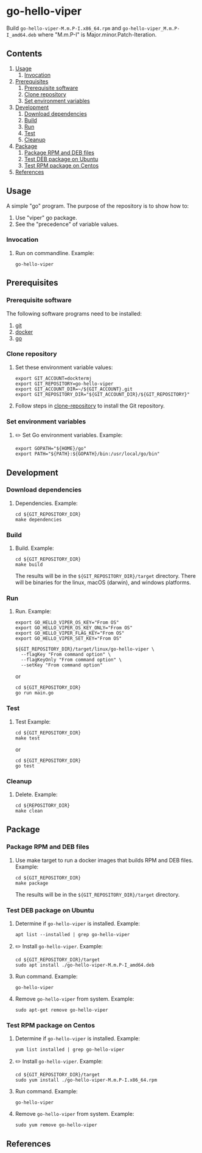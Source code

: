 # go-hello-viper

Build `go-hello-viper-M.m.P-I.x86_64.rpm`
and   `go-hello-viper_M.m.P-I_amd64.deb`
where "M.m.P-I" is Major.minor.Patch-Iteration.

## Contents

1. [Usage](#usage)
    1. [Invocation](#invocation)
1. [Prerequisites](#prerequisites)
    1. [Prerequisite software](#prerequisite-software)
    1. [Clone repository](#clone-repository)
    1. [Set environment variables](#set-environment-variables)
1. [Development](#development)
    1. [Download dependencies](#download-dependencies)
    1. [Build](#build)
    1. [Run](#run)
    1. [Test](#test)
    1. [Cleanup](#cleanup)
1. [Package](#package)
    1. [Package RPM and DEB files](#package-rpm-and-deb-files)
    1. [Test DEB package on Ubuntu](#test-deb-package-on-ubuntu)
    1. [Test RPM package on Centos](#test-rpm-package-on-centos)
1. [References](#references)

## Usage

A simple "go" program.
The purpose of the repository is to show how to:

1. Use "viper" go package.
1. See the "precedence" of variable values.

### Invocation

1. Run on commandline.
   Example:

    ```console
    go-hello-viper
    ```

## Prerequisites

### Prerequisite software

The following software programs need to be installed:

1. [git](https://github.com/docktermj/KnowledgeBase/blob/master/software/git.md#installation)
1. [docker](https://github.com/docktermj/KnowledgeBase/blob/master/software/docker.md#installation)
1. [go](https://github.com/docktermj/KnowledgeBase/blob/master/software/go.md#installation)

### Clone repository

1. Set these environment variable values:

    ```console
    export GIT_ACCOUNT=docktermj
    export GIT_REPOSITORY=go-hello-viper
    export GIT_ACCOUNT_DIR=~/${GIT_ACCOUNT}.git
    export GIT_REPOSITORY_DIR="${GIT_ACCOUNT_DIR}/${GIT_REPOSITORY}"
    ```

1. Follow steps in [clone-repository](https://github.com/docktermj/KnowledgeBase/blob/master/HowTo/clone-repository.md)
   to install the Git repository.

### Set environment variables

1. :pencil2: Set Go environment variables.
   Example:

    ```console
    export GOPATH="${HOME}/go"
    export PATH="${PATH}:${GOPATH}/bin:/usr/local/go/bin"
    ```

## Development

### Download dependencies

1. Dependencies.
   Example:

    ```console
    cd ${GIT_REPOSITORY_DIR}
    make dependencies
    ```

### Build

1. Build.
   Example:

    ```console
    cd ${GIT_REPOSITORY_DIR}
    make build
    ```

   The results will be in the `${GIT_REPOSITORY_DIR}/target` directory.
   There will be binaries for the linux, macOS (darwin), and windows platforms.

### Run

1. Run.
   Example:

    ```console
    export GO_HELLO_VIPER_OS_KEY="From OS"
    export GO_HELLO_VIPER_OS_KEY_ONLY="From OS"
    export GO_HELLO_VIPER_FLAG_KEY="From OS"
    export GO_HELLO_VIPER_SET_KEY="From OS"

    ${GIT_REPOSITORY_DIR}/target/linux/go-hello-viper \
      --flagKey "From command option" \
      --flagKeyOnly "From command option" \
      --setKey "From command option"
    ```

    or

    ```console
    cd ${GIT_REPOSITORY_DIR}
    go run main.go
    ```

### Test

1. Test
   Example:

    ```console
    cd ${GIT_REPOSITORY_DIR}
    make test
    ```

    or

    ```console
    cd ${GIT_REPOSITORY_DIR}
    go test
    ```

### Cleanup

1. Delete.
   Example:

    ```console
    cd ${REPOSITORY_DIR}
    make clean
    ```

## Package

### Package RPM and DEB files

1. Use make target to run a docker images that builds RPM and DEB files.
   Example:

    ```console
    cd ${GIT_REPOSITORY_DIR}
    make package
    ```

   The results will be in the `${GIT_REPOSITORY_DIR}/target` directory.

### Test DEB package on Ubuntu

1. Determine if `go-hello-viper` is installed.
   Example:

    ```console
    apt list --installed | grep go-hello-viper
    ```

1. :pencil2: Install `go-hello-viper`.
   Example:

    ```console
    cd ${GIT_REPOSITORY_DIR}/target
    sudo apt install ./go-hello-viper-M.m.P-I_amd64.deb
    ```

1. Run command.
   Example:

    ```console
    go-hello-viper
    ```

1. Remove `go-hello-viper` from system.
   Example:

    ```console
    sudo apt-get remove go-hello-viper
    ```

### Test RPM package on Centos

1. Determine if `go-hello-viper` is installed.
   Example:

    ```console
    yum list installed | grep go-hello-viper
    ```

1. :pencil2: Install `go-hello-viper`.
   Example:

    ```console
    cd ${GIT_REPOSITORY_DIR}/target
    sudo yum install ./go-hello-viper-M.m.P-I.x86_64.rpm
    ```

1. Run command.
   Example:

    ```console
    go-hello-viper
    ```

1. Remove `go-hello-viper` from system.
   Example:

    ```console
    sudo yum remove go-hello-viper
    ```

## References
